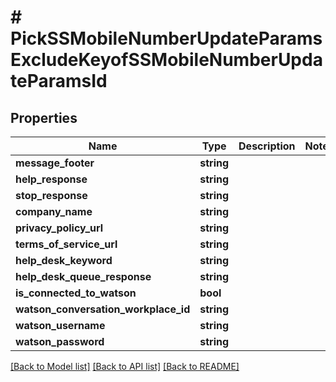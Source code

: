 # # PickSSMobileNumberUpdateParamsExcludeKeyofSSMobileNumberUpdateParamsId

## Properties

Name | Type | Description | Notes
------------ | ------------- | ------------- | -------------
**message_footer** | **string** |  |
**help_response** | **string** |  |
**stop_response** | **string** |  |
**company_name** | **string** |  |
**privacy_policy_url** | **string** |  |
**terms_of_service_url** | **string** |  |
**help_desk_keyword** | **string** |  |
**help_desk_queue_response** | **string** |  |
**is_connected_to_watson** | **bool** |  |
**watson_conversation_workplace_id** | **string** |  |
**watson_username** | **string** |  |
**watson_password** | **string** |  |

[[Back to Model list]](../../README.md#models) [[Back to API list]](../../README.md#endpoints) [[Back to README]](../../README.md)
